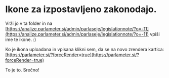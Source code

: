 # Ikone za izpostavljeno zakonodajo.

Vrži jo v ta folder in na [https://analize.parlameter.si/admin/parlaseje/legislationnote/?o=-11](https://analize.parlameter.si/admin/parlaseje/legislationnote/?o=-11) vpiši ime te ikone. :)

Ko je ikona uploadana in vpisana klikni sem, da se na novo zrendera kartica: [https://parlameter.si/?forceRender=true](https://parlameter.si/?forceRender=true)

To je to. Srečno!
